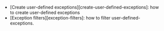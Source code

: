 - [Create user-defined exceptions][create-user-defined-exceptions]: how to create user-defined exceptions
- [Exception filters][exception-filters]: how to filter user-defined-exceptions.

